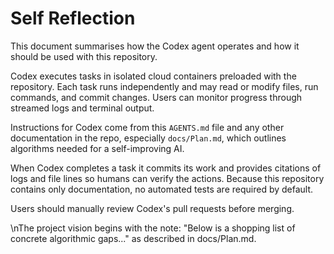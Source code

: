 # Self Reflection

This document summarises how the Codex agent operates and how it should be used with this repository.

Codex executes tasks in isolated cloud containers preloaded with the repository. Each task runs independently and may read or modify files, run commands, and commit changes. Users can monitor progress through streamed logs and terminal output.

Instructions for Codex come from this `AGENTS.md` file and any other documentation in the repo, especially `docs/Plan.md`, which outlines algorithms needed for a self-improving AI.

When Codex completes a task it commits its work and provides citations of logs and file lines so humans can verify the actions. Because this repository contains only documentation, no automated tests are required by default.

Users should manually review Codex's pull requests before merging.

\nThe project vision begins with the note: "Below is a shopping list of concrete algorithmic gaps..." as described in docs/Plan.md.
